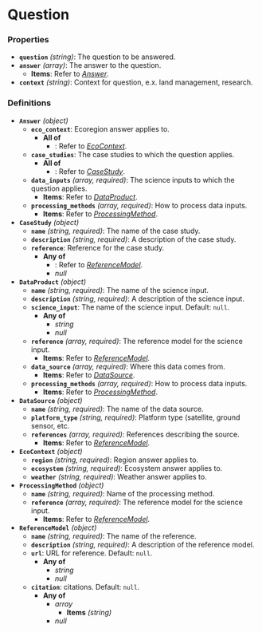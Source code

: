 # Question

### Properties

- **`question`** *(string)*: The question to be answered.
- **`answer`** *(array)*: The answer to the question.
  - **Items**: Refer to *[Answer](#%24defs/Answer)*.
- **`context`** *(string)*: Context for question, e.x. land management, research.
### Definitions

- <a id="%24defs/Answer"></a>**`Answer`** *(object)*
  - **`eco_context`**: Ecoregion answer applies to.
    - **All of**
      - : Refer to *[EcoContext](#%24defs/EcoContext)*.
  - **`case_studies`**: The case studies to which the question applies.
    - **All of**
      - : Refer to *[CaseStudy](#%24defs/CaseStudy)*.
  - **`data_inputs`** *(array, required)*: The science inputs to which the question applies.
    - **Items**: Refer to *[DataProduct](#%24defs/DataProduct)*.
  - **`processing_methods`** *(array, required)*: How to process data inputs.
    - **Items**: Refer to *[ProcessingMethod](#%24defs/ProcessingMethod)*.
- <a id="%24defs/CaseStudy"></a>**`CaseStudy`** *(object)*
  - **`name`** *(string, required)*: The name of the case study.
  - **`description`** *(string, required)*: A description of the case study.
  - **`reference`**: Reference for the case study.
    - **Any of**
      - : Refer to *[ReferenceModel](#%24defs/ReferenceModel)*.
      - *null*
- <a id="%24defs/DataProduct"></a>**`DataProduct`** *(object)*
  - **`name`** *(string, required)*: The name of the science input.
  - **`description`** *(string, required)*: A description of the science input.
  - **`science_input`**: The name of the science input. Default: `null`.
    - **Any of**
      - *string*
      - *null*
  - **`reference`** *(array, required)*: The reference model for the science input.
    - **Items**: Refer to *[ReferenceModel](#%24defs/ReferenceModel)*.
  - **`data_source`** *(array, required)*: Where this data comes from.
    - **Items**: Refer to *[DataSource](#%24defs/DataSource)*.
  - **`processing_methods`** *(array, required)*: How to process data inputs.
    - **Items**: Refer to *[ProcessingMethod](#%24defs/ProcessingMethod)*.
- <a id="%24defs/DataSource"></a>**`DataSource`** *(object)*
  - **`name`** *(string, required)*: The name of the data source.
  - **`platform_type`** *(string, required)*: Platform type (satellite, ground sensor, etc.
  - **`references`** *(array, required)*: References describing the source.
    - **Items**: Refer to *[ReferenceModel](#%24defs/ReferenceModel)*.
- <a id="%24defs/EcoContext"></a>**`EcoContext`** *(object)*
  - **`region`** *(string, required)*: Region answer applies to.
  - **`ecosystem`** *(string, required)*: Ecosystem answer applies to.
  - **`weather`** *(string, required)*: Weather answer applies to.
- <a id="%24defs/ProcessingMethod"></a>**`ProcessingMethod`** *(object)*
  - **`name`** *(string, required)*: Name of the processing method.
  - **`reference`** *(array, required)*: The reference model for the science input.
    - **Items**: Refer to *[ReferenceModel](#%24defs/ReferenceModel)*.
- <a id="%24defs/ReferenceModel"></a>**`ReferenceModel`** *(object)*
  - **`name`** *(string, required)*: The name of the reference.
  - **`description`** *(string, required)*: A description of the reference model.
  - **`url`**: URL for reference. Default: `null`.
    - **Any of**
      - *string*
      - *null*
  - **`citation`**: citations. Default: `null`.
    - **Any of**
      - *array*
        - **Items** *(string)*
      - *null*

